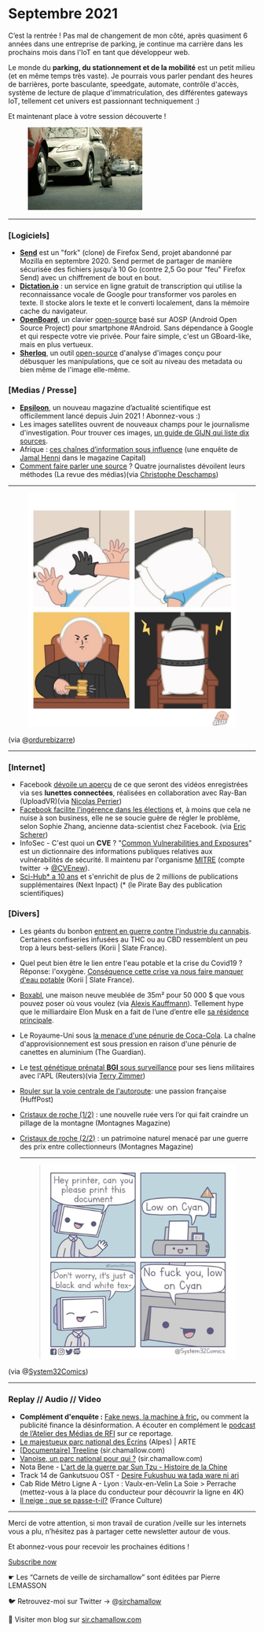 # Septembre 2021

C’est la rentrée ! Pas mal de changement de mon côté, après quasiment 6 années dans une entreprise de parking, je continue ma carrière dans les prochains mois dans l'IoT en tant que développeur web.

Le monde du **parking, du stationnement et de la mobilité** est un petit milieu (et en même temps très vaste). Je pourrais vous parler pendant des heures de barrières, porte basculante, speedgate, automate, contrôle d'accès, système de lecture de plaque d'immatriculation, des différentes gateways IoT, tellement cet univers est passionnant techniquement :)

Et maintenant place à votre session découverte !

<figure><img src="../../.gitbook/assets/image (3).png" alt=""><figcaption></figcaption></figure>

***

### \[Logiciels]

* [**Send**](https://send.vis.ee/) est un "fork" (clone) de Firefox Send, projet abandonné par Mozilla en septembre 2020. Send permet de partager de manière sécurisée des fichiers jusqu'à 10 Go (contre 2,5 Go pour "feu" Firefox Send) avec un chiffrement de bout en bout.
* [**Dictation.io**](https://dictation.io/) : un service en ligne gratuit de transcription qui utilise la reconnaissance vocale de Google pour transformer vos paroles en texte. Il stocke alors le texte et le converti localement, dans la mémoire cache du navigateur.
* [**OpenBoard**](https://play.google.com/store/apps/details?id=org.dslul.openboard.inputmethod.latin\&hl=fr), un clavier [open-source](https://github.com/dslul/openboard) basé sur AOSP (Android Open Source Project) pour smartphone #Android. Sans dépendance à Google et qui respecte votre vie privée. Pour faire simple, c'est un GBoard-like, mais en plus vertueux.
* [**Sherloq**](https://inteltechniques.com/blog/2021/08/14/sherloq-an-open-source-image-forensic-toolset/), un outil [open-source](https://github.com/GuidoBartoli/sherloq) d'analyse d'images conçu pour débusquer les manipulations, que ce soit au niveau des metadata ou bien même de l'image elle-même.

### \[Medias / Presse]

* [**Epsiloon**](https://www.epsiloon.com/), un nouveau magazine d’actualité scientifique est officilemment lancé depuis Juin 2021 ! Abonnez-vous :)
* Les images satellites ouvrent de nouveaux champs pour le journalisme d'investigation. Pour trouver ces images, [un guide de GIJN qui liste dix sources](https://gijn.org/guide-pour-trouver-et-utiliser-des-images-satellites/).
* Afrique : [ces chaînes d’information sous influence](https://www.capital.fr/entreprises-marches/afrique-ces-chaines-dinformation-sous-influence-1404744) (une enquête de [Jamal Henni](https://twitter.com/jamalhenni) dans le magazine Capital)
* [Comment faire parler une source](https://larevuedesmedias.ina.fr/comment-faire-parler-source-quatre-journalistes-methodes) ? Quatre journalistes dévoilent leurs méthodes (La revue des médias)(via [Christophe Deschamps](https://twitter.com/crid/status/1399988049887498240))

***

<figure><img src="../../.gitbook/assets/image (4).png" alt=""><figcaption></figcaption></figure>

(via @[ordurebizarre](https://twitter.com/ordurebizarree/status/1409068986189455362/photo/1))

***

### \[Internet]

* Facebook [dévoile un aperçu](https://uploadvr.com/facebook-ray-ban-smartglasses-tease/) de ce que seront des vidéos enregistrées via ses **lunettes connectées**, réalisées en collaboration avec Ray-Ban (UploadVR)(via [Nicolas Perrier](https://www.linkedin.com/posts/nicolasperrier_facebook-teases-ray-ban-smartglasses-recording-activity-6840863129489043456-GOs0))
* [Facebook facilite l'ingérence dans les élections](https://www.technologyreview.com/2021/07/29/1030260/facebook-whistleblower-sophie-zhang-global-political-manipulation/) et, à moins que cela ne nuise à son business, elle ne se soucie guère de régler le problème, selon Sophie Zhang, ancienne data-scientist chez Facebook. (via [Eric Scherer](https://twitter.com/EricScherer/status/1426798458141388807))
* InfoSec - C'est quoi un **CVE** ? "[Common Vulnerabilities and Exposures](https://fr.wikipedia.org/wiki/Common_Vulnerabilities_and_Exposures)" est un dictionnaire des informations publiques relatives aux vulnérabilités de sécurité. Il maintenu par l'organisme [MITRE](http://cve.mitre.org) (compte twitter -> [@CVEnew](https://twitter.com/CVEnew)).
* [Sci-Hub\* a 10 ans](https://www.nextinpact.com/lebrief/47970/sci-hub-a-10-ans-et-senrichit-plus-2-millions-publications-supplementaires) et s'enrichit de plus de 2 millions de publications supplémentaires (Next Inpact) (\* (le Pirate Bay des publication scientifiques)

### \[Divers]

* Les géants du bonbon [entrent en guerre contre l'industrie du cannabis](https://korii.slate.fr/biz/guerre-geants-bonbons-confiserie-contre-industrie-cannabis-thc-cbd-contrefacon-marques). Certaines confiseries infusées au THC ou au CBD ressemblent un peu trop à leurs best-sellers (Korii | Slate France).
* Quel peut bien être le lien entre l'eau potable et la crise du Covid19 ? Réponse: l'oxygène. [Conséquence cette crise va nous faire manquer d'eau potable](https://korii.slate.fr/et-caetera/technologie-sante-covid-19-penurie-eau-potable-oxygene-desinfection-hopitaux-malades) (Korii | Slate France).
* [Boxabl](https://www.boxabl.com/), une maison neuve meublée de 35m² pour 50 000 $ que vous pouvez poser où vous voulez (via [Alexis Kauffmann](https://twitter.com/framaka/status/1410236212179259394)). Tellement hype que le milliardaire Elon Musk en a fait de l’une d’entre elle [sa résidence principale](https://www.boursedirect.fr/fr/actualites/categorie/valeurs-us/elon-musk-dans-une-maison-prefabriquee-a-50-000-boursier-62d803c843bfe36565025e26e38a93dccb007090).
* Le Royaume-Uni sous [la menace d'une pénurie de Coca-Cola](https://www.theguardian.com/business/2021/sep/02/coca-colas-supply-chain-under-pressure-due-to-shortage-of-cans). La chaîne d'approvisionnement est sous pression en raison d'une pénurie de canettes en aluminium (The Guardian).
* Le [test génétique prénatal ](https://www.reuters.com/world/china/bgi-prenatal-gene-test-under-scrutiny-chinese-military-links-2021-09-06/)[**BGI**](https://www.reuters.com/world/china/bgi-prenatal-gene-test-under-scrutiny-chinese-military-links-2021-09-06/)[ sous surveillance](https://www.reuters.com/world/china/bgi-prenatal-gene-test-under-scrutiny-chinese-military-links-2021-09-06/) pour ses liens militaires avec l'APL (Reuters)(via [Terry Zimmer](https://twitter.com/terryzim/status/1435239980218175491))
* [Rouler sur la voie centrale de l'autoroute](https://www.huffingtonpost.fr/entry/rouler-sur-la-voie-centrale-de-lautoroute-une-passion-francaise_fr_6116457be4b0454ed70c94c5): une passion française (HuffPost)
* [Cristaux de roche (1/2)](https://www.montagnes-magazine.com/actus-cristaux-roche-1-2-nouvelle-ruee-vers-or-fait-craindre-pillage-montagne) : une nouvelle ruée vers l’or qui fait craindre un pillage de la montagne (Montagnes Magazine)
*   [Cristaux de roche (2/2)](https://www.montagnes-magazine.com/actus-cristaux-roche-2-2-patrimoine-naturel-menace-guerre-prix-entre-collectionneurs) : un patrimoine naturel menacé par une guerre des prix entre collectionneurs (Montagnes Magazine)

    ***



    <figure><img src="../../.gitbook/assets/image (5).png" alt=""><figcaption></figcaption></figure>

(via @[System32Comics](https://twitter.com/System32Comics))

***

### **Replay // Audio // Video**

* **Complément d'enquête :** [Fake news, la machine à fric](https://www.france.tv/france-2/complement-d-enquete/2721737-fake-news-la-machine-a-fric.html)**,** ou comment la publicité finance la désinformation. A écouter en complément le [podcast de l’Atelier des Médias de RFI](https://www.rfi.fr/fr/podcasts/atelier-des-m%C3%A9dias/20210904-fake-news-la-machine-%C3%A0-fric-ou-comment-la-publicit%C3%A9-finance-la-d%C3%A9sinformation) sur ce reportage.
* [Le majestueux parc national des Écrins](https://www.youtube.com/watch?v=3sECfi6mz44) (Alpes) | ARTE
* [\[Documentaire\] Treeline](https://sir.chamallow.com/archives/3633) (sir.chamallow.com)
* [Vanoise, un parc national pour qui ?](https://sir.chamallow.com/archives/3719) (sir.chamallow.com)
* Nota Bene - [L'art de la guerre par Sun Tzu - Histoire de la Chine](https://youtu.be/KCZ2hbm1ZEE)
* Track 14 de Gankutsuou OST - [Desire Fukushuu wa tada ware ni ari](https://www.youtube.com/watch?v=BCqgKYWr_ig)
* Cab Ride Métro Ligne A - Lyon : Vaulx-en-Velin La Soie > Perrache (mettez-vous à la place du conducteur pour découvrir la ligne en 4K)
* [Il neige : que se passe-t-il?](https://www.franceculture.fr/emissions/la-conversation-scientifique/il-neige-que-se-passe-t-il-0) (France Culture)

***

Merci de votre attention, si mon travail de curation /veille sur les internets vous a plu, n’hésitez pas à partager cette newsletter autour de vous.

Et abonnez-vous pour recevoir les prochaines éditions !

[Subscribe now](https://sirchamallow.substack.com/subscribe?)

☛ Les “Carnets de veille de sirchamallow” sont éditées par Pierre LEMASSON

🐦 Retrouvez-moi sur Twitter -> @[sirchamallow](https://twitter.com/sirchamallow)

🌠 Visiter mon blog sur [sir.chamallow.com](http://sir.chamallow.com/)
